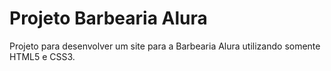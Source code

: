 # Projeto Barbearia Alura

Projeto para desenvolver um site para a Barbearia Alura utilizando somente HTML5 e CSS3.
